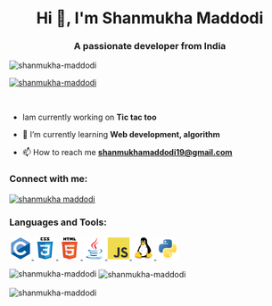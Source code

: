 <h1 align="center">Hi 👋, I'm Shanmukha Maddodi</h1>
<h3 align="center">A passionate developer from India</h3>

<p align="left"> <img src="https://komarev.com/ghpvc/?username=shanmukha-maddodi&label=Profile%20views&color=0e75b6&style=flat" alt="shanmukha-maddodi" /> </p>

<p align="left"> <a href="https://github.com/ryo-ma/github-profile-trophy"><img src="https://github-profile-trophy.vercel.app/?username=shanmukha-maddodi" alt="shanmukha-maddodi" /></a> </p>

<p align="left"> <a href="https://twitter.com/" target="blank"><img src="https://img.shields.io/twitter/follow/?logo=twitter&style=for-the-badge" alt="" /></a> </p>


- Iam currently working on **Tic tac too**
- 🌱 I’m currently learning **Web development, algorithm**

- 📫 How to reach me **shanmukhamaddodi19@gmail.com**

<h3 align="left">Connect with me:</h3>
<p align="left">
<a href="https://linkedin.com/in/shanmukha maddodi" target="blank"><img align="center" src="https://raw.githubusercontent.com/rahuldkjain/github-profile-readme-generator/master/src/images/icons/Social/linked-in-alt.svg" alt="shanmukha maddodi" height="30" width="40" /></a>
</p>

<h3 align="left">Languages and Tools:</h3>
<p align="left"> <a href="https://www.cprogramming.com/" target="_blank" rel="noreferrer"> <img src="https://raw.githubusercontent.com/devicons/devicon/master/icons/c/c-original.svg" alt="c" width="40" height="40"/> </a> <a href="https://www.w3schools.com/css/" target="_blank" rel="noreferrer"> <img src="https://raw.githubusercontent.com/devicons/devicon/master/icons/css3/css3-original-wordmark.svg" alt="css3" width="40" height="40"/> </a> <a href="https://www.w3.org/html/" target="_blank" rel="noreferrer"> <img src="https://raw.githubusercontent.com/devicons/devicon/master/icons/html5/html5-original-wordmark.svg" alt="html5" width="40" height="40"/> </a> <a href="https://www.java.com" target="_blank" rel="noreferrer"> <img src="https://raw.githubusercontent.com/devicons/devicon/master/icons/java/java-original.svg" alt="java" width="40" height="40"/> </a> <a href="https://developer.mozilla.org/en-US/docs/Web/JavaScript" target="_blank" rel="noreferrer"> <img src="https://raw.githubusercontent.com/devicons/devicon/master/icons/javascript/javascript-original.svg" alt="javascript" width="40" height="40"/> </a> <a href="https://www.linux.org/" target="_blank" rel="noreferrer"> <img src="https://raw.githubusercontent.com/devicons/devicon/master/icons/linux/linux-original.svg" alt="linux" width="40" height="40"/> </a> <a href="https://www.python.org" target="_blank" rel="noreferrer"> <img src="https://raw.githubusercontent.com/devicons/devicon/master/icons/python/python-original.svg" alt="python" width="40" height="40"/> </a> </p>

<p><img align="left" src="https://github-readme-stats.vercel.app/api/top-langs?username=shanmukha-maddodi&show_icons=true&locale=en&layout=compact" alt="shanmukha-maddodi" /></p>

<p>&nbsp;<img align="center" src="https://github-readme-stats.vercel.app/api?username=shanmukha-maddodi&show_icons=true&locale=en" alt="shanmukha-maddodi" /></p>

<p><img align="center" src="https://github-readme-streak-stats.herokuapp.com/?user=shanmukha-maddodi&" alt="shanmukha-maddodi" /></p>
